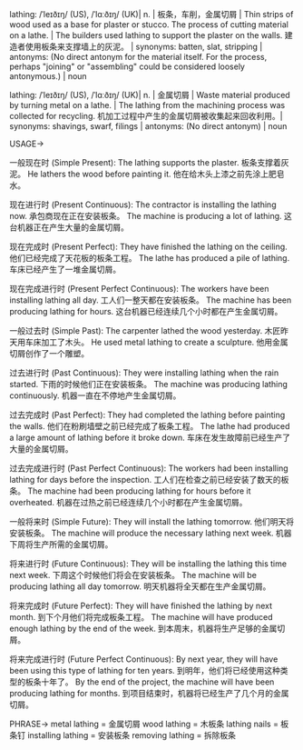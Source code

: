 lathing: /ˈleɪðɪŋ/ (US), /ˈlɑːðɪŋ/ (UK)| n. | 板条，车削，金属切屑 | Thin strips of wood used as a base for plaster or stucco. The process of cutting material on a lathe. |  The builders used lathing to support the plaster on the walls. 建造者使用板条来支撑墙上的灰泥。 | synonyms: batten, slat, stripping | antonyms:  (No direct antonym for the material itself. For the process, perhaps "joining" or "assembling" could be considered loosely antonymous.) | noun

lathing: /ˈleɪðɪŋ/ (US), /ˈlɑːðɪŋ/ (UK)| n. | 金属切屑 | Waste material produced by turning metal on a lathe.  | The lathing from the machining process was collected for recycling.  机加工过程中产生的金属切屑被收集起来回收利用。| synonyms: shavings, swarf, filings | antonyms: (No direct antonym) | noun



USAGE->

一般现在时 (Simple Present):
The lathing supports the plaster.  板条支撑着灰泥。
He lathers the wood before painting it. 他在给木头上漆之前先涂上肥皂水。

现在进行时 (Present Continuous):
The contractor is installing the lathing now. 承包商现在正在安装板条。
The machine is producing a lot of lathing. 这台机器正在产生大量的金属切屑。


现在完成时 (Present Perfect):
They have finished the lathing on the ceiling. 他们已经完成了天花板的板条工程。
The lathe has produced a pile of lathing. 车床已经产生了一堆金属切屑。


现在完成进行时 (Present Perfect Continuous):
The workers have been installing lathing all day. 工人们一整天都在安装板条。
The machine has been producing lathing for hours. 这台机器已经连续几个小时都在产生金属切屑。


一般过去时 (Simple Past):
The carpenter lathed the wood yesterday.  木匠昨天用车床加工了木头。
He used metal lathing to create a sculpture. 他用金属切屑创作了一个雕塑。


过去进行时 (Past Continuous):
They were installing lathing when the rain started.  下雨的时候他们正在安装板条。
The machine was producing lathing continuously.  机器一直在不停地产生金属切屑。

过去完成时 (Past Perfect):
They had completed the lathing before painting the walls.  他们在粉刷墙壁之前已经完成了板条工程。
The lathe had produced a large amount of lathing before it broke down.  车床在发生故障前已经生产了大量的金属切屑。


过去完成进行时 (Past Perfect Continuous):
The workers had been installing lathing for days before the inspection. 工人们在检查之前已经安装了数天的板条。
The machine had been producing lathing for hours before it overheated.  机器在过热之前已经连续几个小时都在产生金属切屑。


一般将来时 (Simple Future):
They will install the lathing tomorrow.  他们明天将安装板条。
The machine will produce the necessary lathing next week. 机器下周将生产所需的金属切屑。


将来进行时 (Future Continuous):
They will be installing the lathing this time next week.  下周这个时候他们将会在安装板条。
The machine will be producing lathing all day tomorrow.  明天机器将全天都在生产金属切屑。


将来完成时 (Future Perfect):
They will have finished the lathing by next month.  到下个月他们将完成板条工程。
The machine will have produced enough lathing by the end of the week.  到本周末，机器将生产足够的金属切屑。


将来完成进行时 (Future Perfect Continuous):
By next year, they will have been using this type of lathing for ten years. 到明年，他们将已经使用这种类型的板条十年了。
By the end of the project, the machine will have been producing lathing for months. 到项目结束时，机器将已经生产了几个月的金属切屑。



PHRASE->
metal lathing = 金属切屑
wood lathing = 木板条
lathing nails = 板条钉
installing lathing = 安装板条
removing lathing = 拆除板条
